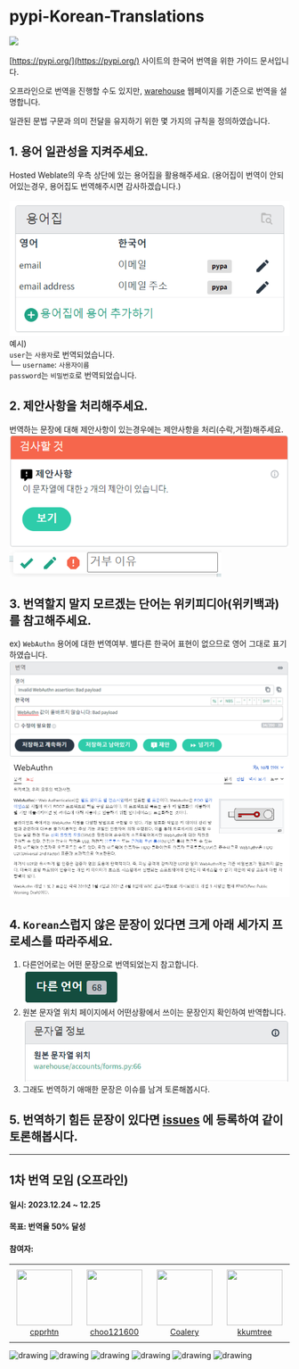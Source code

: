 # pypi-Korean-Translations

![](https://hosted.weblate.org/widget/pypa/warehouse/ko/svg-badge.svg?hello=world)

[https://pypi.org/](https://pypi.org/) 사이트의 한국어 번역을 위한 가이드 문서입니다.

오프라인으로 번역을 진행할 수도 있지만, [warehouse](https://hosted.weblate.org/projects/pypa/warehouse/) 웹페이지를 기준으로 번역을 설명합니다.

일관된 문법 구문과 의미 전달을 유지하기 위한 몇 가지의 규칙을 정의하였습니다. 

## 1. 용어 일관성을 지켜주세요.  
Hosted Weblate의 우측 상단에 있는 용어집을 활용해주세요. (용어집이 번역이 안되어있는경우, 용어집도 번역해주시면 감사하겠습니다.) <br><br>
   ![img.png](./img/img.png)  
예시)  
`user`는 `사용자`로 번역되었습니다.  
└─ `username`: `사용자이름`  
`password`는 `비밀번호`로 번역되었습니다.

   
## 2. 제안사항을 처리해주세요.  
   번역하는 문장에 대해 제안사항이 있는경우에는 제안사항을 처리(수락,거절)해주세요.
![img_1.png](./img/img_1.png)
![img_2.png](./img/img_2.png)

## 3. 번역할지 말지 모르겠는 단어는 위키피디아(위키백과)를 참고해주세요.
ex) `WebAuthn` 용어에 대한 번역여부. 별다른 한국어 표현이 없으므로 영어 그대로 표기하였습니다.
![img_3.png](./img/img_3.png)
![img_4.png](./img/img_4.png)

## 4. `Korean`스럽지 않은 문장이 있다면 크게 아래 세가지 프로세스를 따라주세요.
1. 다른언어로는 어떤 문장으로 번역되었는지 참고합니다.  
![img_5.png](./img/img_5.png)
2. 원본 문자열 위치 페이지에서 어떤상황에서 쓰이는 문장인지 확인하여 반역합니다.  
![img_6.png](./img/img_6.png)
3. 그래도 번역하기 애매한 문장은 이슈를 남겨 토론해봅시다.
   
## 5. 번역하기 힘든 문장이 있다면 [issues](https://github.com/cpprhtn/pypi-Korean-Translations/issues) 에 등록하여 같이 토론해봅시다.


---

## 1차 번역 모임 (오프라인)
#### 일시: 2023.12.24 ~ 12.25
#### 목표: 번역율 50% 달성
#### 참여자:
<table>
    <tr height="140px">
        <td align="center" width="130px">
            <a href="https://github.com/cpprhtn"><img height="100px" width="100px" src="https://avatars.githubusercontent.com/u/63298243?v=4"/></a>
            <br />
            <a href="https://github.com/cpprhtn">cpprhtn</a>
        </td>
        <td align="center" width="130px">
            <a href="https://github.com/choo121600"><img height="100px" width="100px" src="https://avatars.githubusercontent.com/u/54111883?v=4"/></a>
            <br />
            <a href="https://github.com/choo121600">choo121600</a>
        </td>
       <td align="center" width="130px">
            <a href="https://github.com/Coalery"><img height="100px" width="100px" src="https://avatars.githubusercontent.com/u/25046121?v=4"/></a>
            <br />
            <a href="https://github.com/Coalery">Coalery</a>
        </td>
       <td align="center" width="130px">
            <a href="https://github.com/kkumtree"><img height="100px" width="100px" src="https://avatars.githubusercontent.com/u/52643858?v=4"/></a>
            <br />
            <a href="https://github.com/kkumtree">kkumtree</a>
        </td>
    </tr>
</table>

<img src="https://github.com/cpprhtn/pypi-Korean-Translations/assets/63298243/d62c67e9-475c-4d5b-982d-3ba0971e38c6" alt="drawing" height="200"/>
<img src="https://github.com/cpprhtn/pypi-Korean-Translations/assets/63298243/0a47c947-080b-4346-8980-da39f8c867d2" alt="drawing" height="200"/>
<img src="https://github.com/cpprhtn/pypi-Korean-Translations/assets/63298243/8aded018-d94d-459c-8002-26f65c8063be" alt="drawing" height="200"/>
<img src="https://github.com/cpprhtn/pypi-Korean-Translations/assets/63298243/7bd15908-a055-450d-8ab2-97ec878b695e" alt="drawing" height="200"/>
<img src="https://github.com/cpprhtn/pypi-Korean-Translations/assets/63298243/048c592e-a41f-4203-b855-9ad28922cf6d" alt="drawing" height="200"/>
<img src="https://github.com/cpprhtn/pypi-Korean-Translations/assets/63298243/72eb7e45-696e-45a8-aae8-11fd0d7a9987" alt="drawing" height="200"/>
